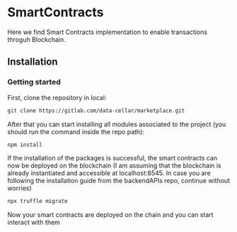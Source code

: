 # SmartContracts

Here we find Smart Contracts implementation to enable transactions throguh Blockchain.

## Installation

### Getting started

First, clone the repository in local:

```bash
git clone https://gitlab.com/data-cellar/marketplace.git
```

After that you can start installing all modules associated to the project (you should run the command inside the repo path):

```bash
npm install
```

If the installation of the packages is successful, the smart contracts can now be deployed on the blockchain (I am assuming that the blockchain is already instantiated and accessible at localhost:8545. In case you are following the installation guide from the backendAPIs repo, continue without worries)

```bash
npx truffle migrate
```

Now your smart contracts are deployed on the chain and you can start interact with them
